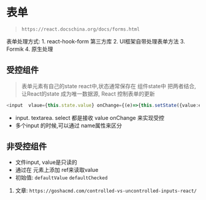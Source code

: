 # 表单
> `https://react.docschina.org/docs/forms.html`


表单处理方式: 
    1. react-hook-form  第三方库
    2. UI框架自带处理表单方法
    3. Formik
    4. 原生处理


## 受控组件
> 表单元素有自己的state
> react中,状态通常保存在 组件state中
> 把两者结合, 让React的state 成为唯一数据源, React 控制表单的更新
```ts
<input  vlaue={this.state.value} onChange={(e)=>{this.setState({value:e.target.value})} />
```

- input. textarea. select 都是接收 value onChange 来实现受控
- 多个input 的时候,可以通过 name属性来区分

## 非受控组件
- 文件input, value是只读的
- 通过在 元素上添加 ref来读取value
- 初始值: `defaultValue` `defaultChecked`

<!-- 受控与非受控 组件该如何使用 -->
1. 文章: `https://goshacmd.com/controlled-vs-uncontrolled-inputs-react/`